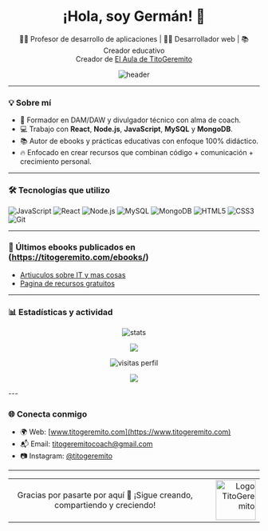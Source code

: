 <h1 align="center">¡Hola, soy Germán! 👋</h1>
<p align="center">
  👨‍🏫 Profesor de desarrollo de aplicaciones | 👨‍💻 Desarrollador web | 📚 Creador educativo  
  <br />
  Creador de <a href="https://www.titogeremito.com">El Aula de TitoGeremito</a>
</p>

<p align="center">
  <img src="https://capsule-render.vercel.app/api?type=waving&color=0:facc15,100:3b82f6&height=180&section=header&text=Titogeremito%20Profile&fontSize=30&fontColor=ffffff&fontAlign=50" alt="header"/>
</p>

---

### 💡 Sobre mí

- 🎯 Formador en DAM/DAW y divulgador técnico con alma de coach.
- 💻 Trabajo con **React**, **Node.js**, **JavaScript**, **MySQL** y **MongoDB**.
- 📚 Autor de ebooks y prácticas educativas con enfoque 100% didáctico.
- 🔥 Enfocado en crear recursos que combinan código + comunicación + crecimiento personal.

---

### 🛠️ Tecnologías que utilizo

![JavaScript](https://img.shields.io/badge/-JavaScript-F7DF1E?logo=javascript&logoColor=black&style=flat)
![React](https://img.shields.io/badge/-React-61DAFB?logo=react&logoColor=black&style=flat)
![Node.js](https://img.shields.io/badge/-Node.js-339933?logo=node.js&logoColor=white&style=flat)
![MySQL](https://img.shields.io/badge/-MySQL-00758F?logo=mysql&logoColor=white&style=flat)
![MongoDB](https://img.shields.io/badge/-MongoDB-47A248?logo=mongodb&logoColor=white&style=flat)
![HTML5](https://img.shields.io/badge/-HTML5-E34F26?logo=html5&logoColor=white&style=flat)
![CSS3](https://img.shields.io/badge/-CSS3-1572B6?logo=css3&logoColor=white&style=flat)
![Git](https://img.shields.io/badge/-Git-F05032?logo=git&logoColor=white&style=flat)

---

### 📘 Últimos ebooks publicados en (<a>https://titogeremito.com/ebooks/</a>)

- [Artiuculos sobre IT y mas cosas](https://titogeremito.com/articulos/)
- [Pagina de recursos gratuitos](https://titogeremito.com/regalos/)


---

### 📊 Estadísticas y actividad

<p align="center">
  <img src="https://github-readme-stats.vercel.app/api?username=TitogeremitoDev&show_icons=true&theme=tokyonight" alt="stats" />
</p>

<p align="center">
  <img src="https://github-readme-stats.vercel.app/api/top-langs/?username=TitogeremitoDev&layout=compact&theme=radical&hide_border=true" />
</p>

<p align="center">
  <img src="https://komarev.com/ghpvc/?username=TitogeremitoDev&style=flat-square&color=blue" alt="visitas perfil"/>
</p>

<p align="center">
  <img src="https://github-readme-activity-graph.vercel.app/graph?username=TitogeremitoDev&theme=react-dark&area=true&hide_border=true" />
</p>
---

### 🌐 Conecta conmigo

- 🌍 Web: [www.titogeremito.com](https://www.titogeremito.com)
- 📬 Email: titogeremitocoach@gmail.com
- 📷 Instagram: [@titogeremito](https://www.instagram.com/titogeremito)

---

<table width="100%" border='0'>
  <tr>
    <td>
      <p align="center">
        Gracias por pasarte por aquí 💛 ¡Sigue creando, compartiendo y creciendo!
      </p>
    </td>
    <td align="right" width="100">
      <img src="https://titogeremito.com/wp-content/uploads/2025/04/cropped-LogoCentradoComprimido.jpg" width="80" alt="Logo TitoGeremito">
    </td>
  </tr>
</table>
